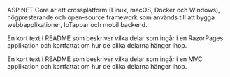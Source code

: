 ASP.NET Core är ett crossplatform (Linux, macOS, Docker och Windows), högpresterande och 
open-source framework som används till att bygga webbapplikationer, IoTappar och mobil backend. 

En kort text i README som beskriver vilka delar som ingår i en RazorPages applikation och kortfattat om hur de olika delarna hänger ihop.



En kort text i README som beskriver vilka delar som ingår i en MVC applikation och kortfattat om hur de olika delarna hänger ihop.
